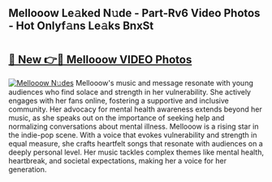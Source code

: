 ## Mellooow Le𝚊ked N𝚞de - Part-Rv6 Video Photos - Hot Onlyf𝚊ns Le𝚊ks BnxSt

# <h2><a href="http://ab102.deff.icu/?id=Mellooow">🔗 New 👉🔴 Mellooow VIDEO Photos</a></h2>

[![Mellooow N𝚞des](https://i.imgur.com/rIISA9y.gif)](http://ab102.deff.icu/?id=Mellooow)
Mellooow's music and message resonate with young audiences who find solace and strength in her vulnerability. She actively engages with her fans online, fostering a supportive and inclusive community. Her advocacy for mental health awareness extends beyond her music, as she speaks out on the importance of seeking help and normalizing conversations about mental illness. Mellooow is a rising star in the indie-pop scene. With a voice that evokes vulnerability and strength in equal measure, she crafts heartfelt songs that resonate with audiences on a deeply personal level. Her music tackles complex themes like mental health, heartbreak, and societal expectations, making her a voice for her generation.
